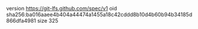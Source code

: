 version https://git-lfs.github.com/spec/v1
oid sha256:ba016aaee4b404a44474a1455a18c42cddd8b10d4b60b94b34185d866dfa4981
size 325
